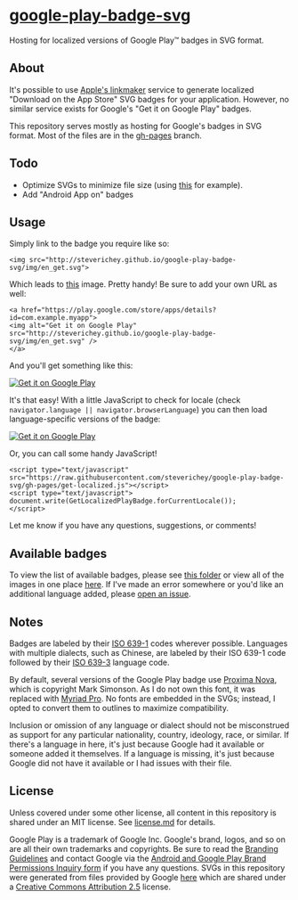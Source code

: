 [google-play-badge-svg](http://steverichey.github.io/google-play-badge-svg/)
=====================

Hosting for localized versions of Google Play™ badges in SVG format.

## About

It's possible to use [Apple's linkmaker](https://linkmaker.itunes.apple.com/us/) service to generate localized "Download on the App Store" SVG badges for your application. However, no similar service exists for Google's "Get it on Google Play" badges.

This repository serves mostly as hosting for Google's badges in SVG format. Most of the files are in the [gh-pages](https://github.com/steverichey/google-play-badge-svg/tree/gh-pages) branch.

## Todo

* Optimize SVGs to minimize file size (using [this](http://petercollingridge.appspot.com/svg_optimiser) for example).
* Add "Android App on" badges

## Usage

Simply link to the badge you require like so:

````
<img src="http://steverichey.github.io/google-play-badge-svg/img/en_get.svg">
````

Which leads to [this](http://steverichey.github.io/google-play-badge-svg/img/en_get.svg) image. Pretty handy! Be sure to add your own URL as well:

````
<a href="https://play.google.com/store/apps/details?id=com.example.myapp">
<img alt="Get it on Google Play" src="http://steverichey.github.io/google-play-badge-svg/img/en_get.svg" />
</a>
````

And you'll get something like this:

<a href="https://play.google.com/store/apps/details?id=com.example.myapp">
<img align="middle" alt="Get it on Google Play" src="http://steverichey.github.io/google-play-badge-svg/img/en_get.svg" />
</a>

It's that easy! With a little JavaScript to check for locale (check `navigator.language || navigator.browserLanguage`) you can then load language-specific versions of the badge:

<a href="https://play.google.com/store/apps/details?id=com.example.myapp">
<img align="middle" alt="Get it on Google Play" src="http://steverichey.github.io/google-play-badge-svg/img/zh_get.svg" />
</a>

Or, you can call some handy JavaScript!

````
<script type="text/javascript" src="https://raw.githubusercontent.com/steverichey/google-play-badge-svg/gh-pages/get-localized.js"></script>
<script type="text/javascript">
document.write(GetLocalizedPlayBadge.forCurrentLocale());
</script>
````

Let me know if you have any questions, suggestions, or comments!

## Available badges

To view the list of available badges, please see [this folder](https://github.com/steverichey/google-play-badge-svg/tree/gh-pages/img) or view all of the images in one place [here](http://steverichey.github.io/google-play-badge-svg/all.html). If I've made an error somewhere or you'd like an additional language added, please [open an issue](https://github.com/steverichey/google-play-badge-svg/issues).

## Notes

Badges are labeled by their [ISO 639-1](http://en.wikipedia.org/wiki/List_of_ISO_639-1_codes) codes wherever possible. Languages with multiple dialects, such as Chinese, are labeled by their ISO 639-1 code followed by their [ISO 639-3](http://en.wikipedia.org/wiki/ISO_639_macrolanguage) language code.

By default, several versions of the Google Play badge use [Proxima Nova](https://typekit.com/fonts/proxima-nova), which is copyright Mark Simonson. As I do not own this font, it was replaced with [Myriad Pro](https://typekit.com/fonts/myriad-pro). No fonts are embedded in the SVGs; instead, I opted to convert them to outlines to maximize compatibility.

Inclusion or omission of any language or dialect should not be misconstrued as support for any particular nationality, country, ideology, race, or similar. If there's a language in here, it's just because Google had it available or someone added it themselves. If a language is missing, it's just because Google did not have it available or I had issues with their file.

## License

Unless covered under some other license, all content in this repository is shared under an MIT license. See [license.md](https://github.com/steverichey/google-play-badge-svg/blob/master/license.md) for details.

Google Play is a trademark of Google Inc. Google's brand, logos, and so on are all their own trademarks and copyrights. Be sure to read the [Branding Guidelines](https://developer.android.com/distribute/tools/promote/brand.html) and contact Google via the [Android and Google Play Brand Permissions Inquiry form](https://docs.google.com/forms/d/1YE5gZpAAcFKjYcUddCsK1Bv9a9Y-luaLVnkazVlaJ2w/viewform) if you have any questions. SVGs in this repository were generated from files provided by Google [here](https://developer.android.com/distribute/tools/promote/badge-files.html) which are shared under a [Creative Commons Attribution 2.5](http://creativecommons.org/licenses/by/2.5/) license.
